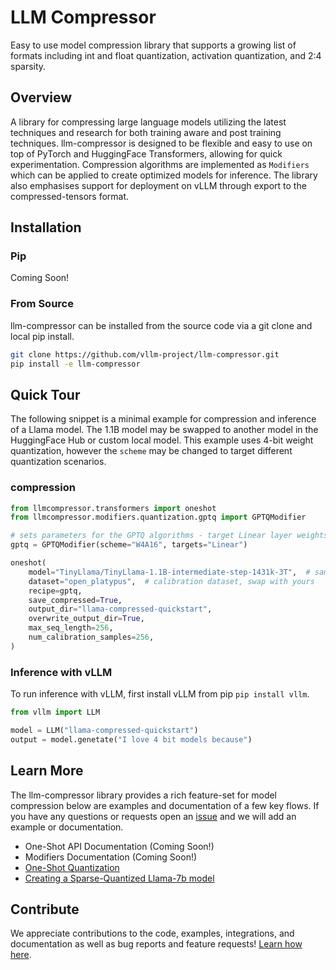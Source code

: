 # LLM Compressor
Easy to use model compression library that supports a growing list of formats including
int and float quantization, activation quantization, and 2:4 sparsity.

## Overview
A library for compressing large language models utilizing the latest techniques and research for both training aware and post training techniques.
llm-compressor is designed to be flexible and easy to use on top of PyTorch and HuggingFace Transformers, allowing for quick experimentation.
Compression algorithms are implemented as `Modifiers` which can be applied to create optimized models for inference.
The library also emphasises support for deployment on vLLM through export to the compressed-tensors format.

## Installation

### Pip

Coming Soon!

### From Source
llm-compressor can be installed from the source code via a git clone and local pip install.

```bash
git clone https://github.com/vllm-project/llm-compressor.git
pip install -e llm-compressor
```

## Quick Tour
The following snippet is a minimal example for compression and inference of a Llama model.
The 1.1B model may be swapped to another model in the HuggingFace Hub or custom local model.
This example uses 4-bit weight quantization, however the `scheme` may be changed to
target different quantization scenarios.


### compression

```python
from llmcompressor.transformers import oneshot
from llmcompressor.modifiers.quantization.gptq import GPTQModifier

# sets parameters for the GPTQ algorithms - target Linear layer weights at 4 bits
gptq = GPTQModifier(scheme="W4A16", targets="Linear")

oneshot(
    model="TinyLlama/TinyLlama-1.1B-intermediate-step-1431k-3T",  # sample model
    dataset="open_platypus",  # calibration dataset, swap with yours
    recipe=gptq,
    save_compressed=True,
    output_dir="llama-compressed-quickstart",
    overwrite_output_dir=True,
    max_seq_length=256,
    num_calibration_samples=256,
)
```

### Inference with vLLM
To run inference with vLLM, first install vLLM from pip `pip install vllm`.

```python
from vllm import LLM

model = LLM("llama-compressed-quickstart")
output = model.genetate("I love 4 bit models because")
```


## Learn More
The llm-compressor library provides a rich feature-set for model compression below are examples
and documentation of a few key flows.  If you have any questions or requests
open an [issue](https://github.com/vllm-project/llm-compressor/issues) and we will add an example or documentation.

* One-Shot API Documentation (Coming Soon!)
* Modifiers Documentation (Coming Soon!)
* [One-Shot Quantization](https://github.com/vllm-project/llm-compressor/blob/main/examples/quantization/llama7b_one_shot_quantization.md)
* [Creating a Sparse-Quantized Llama-7b model](https://github.com/vllm-project/llm-compressor/blob/main/examples/quantization/llama7b_one_shot_quantization.md)

## Contribute
We appreciate contributions to the code, examples, integrations, and documentation as well as bug reports and feature requests!
[Learn how here](https://github.com/vllm-project/llm-compressor/blob/main/CONTRIBUTING.md).